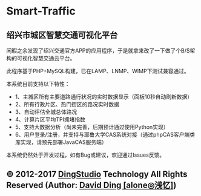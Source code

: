 # Smart-Traffic
## 绍兴市城区智慧交通可视化平台

闲暇之余发现了绍兴交通官方APP的应用程序，于是就拿来改了一下做了个B/S架构的可视化智慧交通云平台。

此程序基于PHP+MySQL构建，已在LAMP、LNMP、WIMP下测试兼容通过。

本系统目前支持以下特性：
- 1、主城区所有主要道路通行状况的实时数据显示（面板10秒自动刷新数据）
- 2、所有行政片区、热门街区的路况实时数据
- 3、自动评估全城总体路况
- 4、计算片区平均TPI拥堵指数
- 5、支持大数据分析（尚未完善，后期预计通过使用Python实现）
- 6、用户登录/注册，并支持与耶鲁大学CAS系统对接（通过phpCAS客户端类库实现，请预先部署JavaCAS服务端）

本系统仍然处于开发过程，如有Bug或建议，欢迎通过Issues反馈。

## &copy; 2012-2017 <a href="http://www.dingstudio.cn" target="_blank">DingStudio</a> Technology All Rights Reserved (Author: <a href="http://954759397.qzone.qq.com" target="_blank">David Ding [alone◎浅忆]</a>)

